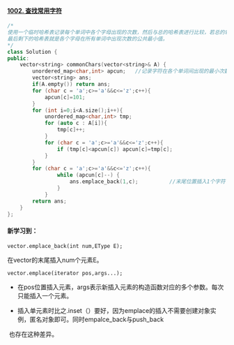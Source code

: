 #### [1002. 查找常用字符](https://leetcode-cn.com/problems/find-common-characters/)

```c++
/*
使用一个临时哈希表记录每个单词中各个字母出现的次数，然后与总的哈希表进行比较，若总的较大，则更新总的哈希表。
最后剩下的哈希表就是各个字母在所有单词中出现次数的公共最小值。
*/
class Solution {
public:
    vector<string> commonChars(vector<string>& A) {
        unordered_map<char,int> apcun;   //记录字符在各个单词间出现的最小次数
        vector<string> ans;
        if(A.empty()) return ans;
        for (char c = 'a';c>='a'&&c<='z';c++){
            apcun[c]=101;
        }
        for (int i=0;i<A.size();i++){
            unordered_map<char,int> tmp;
            for (auto c : A[i]){
                tmp[c]++;
            }
            for (char c = 'a';c>='a'&&c<='z';c++){
                if (tmp[c]<apcun[c]) apcun[c]=tmp[c];
            }
        }
        for (char c = 'a';c>='a'&&c<='z';c++){
                while (apcun[c]--) {
                    ans.emplace_back(1,c);          //末尾位置插入1个字符
                }
            }
        return ans;
    }
};
```

#### 新学习到：

```
vector.emplace_back(int num,EType E);
```

在vector的末尾插入num个元素E。

```
vector.emplace(iterator pos,args...);
```

+ 在pos位置插入元素，args表示新插入元素的构造函数对应的多个参数。每次只能插入一个元素。

+ 插入单元素时比之.inset（）要好，因为emplace的插入不需要创建对象实例，匿名对象即可。同时empalce_back与push_back

​       也存在这种差异。